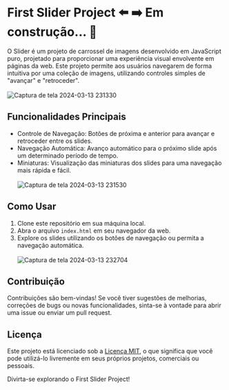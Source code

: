 # First Slider Project  :arrow_left: :arrow_right: Em construção... :construction: 

O Slider é um projeto de carrossel de imagens desenvolvido em JavaScript puro, projetado para proporcionar uma experiência visual envolvente em páginas da web. Este projeto permite aos usuários navegarem de forma intuitiva por uma coleção de imagens, utilizando controles simples de "avançar" e "retroceder". <br/> <br/>
![Captura de tela 2024-03-13 231330](https://github.com/4dller/Slider/assets/105998603/7b66c1c0-5a99-43df-b3fa-15fffae35b43) <br/>

## Funcionalidades Principais
- Controle de Navegação: Botões de próxima e anterior para avançar e retroceder entre os slides.
- Navegação Automática: Avanço automático para o próximo slide após um determinado período de tempo.
- Miniaturas: Visualização das miniaturas dos slides para uma navegação mais rápida e fácil. <br/> <br/>
![Captura de tela 2024-03-13 231530](https://github.com/4dller/Slider/assets/105998603/ae486197-34d3-476e-b795-5ac2af497002) <br/>
## Como Usar
1. Clone este repositório em sua máquina local.
2. Abra o arquivo `index.html` em seu navegador da web.
3. Explore os slides utilizando os botões de navegação ou permita a navegação automática. <br/> <br/>
![Captura de tela 2024-03-13 232704](https://github.com/4dller/Slider/assets/105998603/93f436ba-1fcb-4da7-9dcc-3fafa9c3c45c) <br/>
## Contribuição
Contribuições são bem-vindas! Se você tiver sugestões de melhorias, correções de bugs ou novas funcionalidades, sinta-se à vontade para abrir uma issue ou enviar um pull request.

## Licença
Este projeto está licenciado sob a [Licença MIT](https://github.com/seu-username/First-Slider-Project/blob/main/LICENSE), o que significa que você pode utilizá-lo livremente em seus próprios projetos, comerciais ou pessoais.

Divirta-se explorando o First Slider Project!


